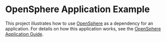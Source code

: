 # OpenSphere Application Example

This project illustrates how to use [OpenSphere](https://github.com/ngageoint/opensphere) as a dependency for an application. For details on how this application works, see the [OpenSphere Application Guide](https://opensphere.readthedocs.io/en/latest/guides/app_guide.html).
